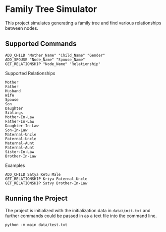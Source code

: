 # Family Tree Simulator

This project simulates generating a family tree and find various relationships between nodes.

## Supported Commands

```
ADD_CHILD "Mother_Name" "Child_Name" "Gender"
ADD_SPOUSE "Node_Name" "Spouse_Name"
GET_RELATIONSHIP "Node_Name" "Relationship"
```

Supported Relationships

```
Mother
Father
Husband
Wife
Spouse
Son
Daughter
Siblings
Mother-In-Law
Father-In-Law
Daughter-In-Law
Son-In-Law
Maternal-Uncle
Paternal-Uncle
Maternal-Aunt
Paternal-Aunt
Sister-In-Law
Brother-In-Law
```

Examples

```
ADD_CHILD Satya Ketu Male
GET_RELATIONSHIP Kriya Paternal-Uncle
GET_RELATIONSHIP Satvy Brother-In-Law
```

## Running the Project

The project is initialized with the initialization data in `data\init.txt` and further commands could be passed
in as a text file into the command line.

```
python -m main data/test.txt
```
